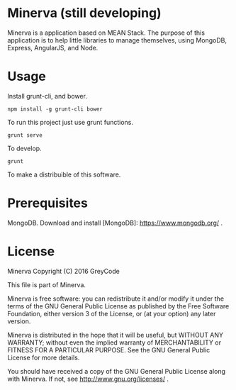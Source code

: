 # Minerva (still developing)

Minerva is a application based on MEAN Stack. The purpose of this application is to help little libraries to manage themselves, using 
MongoDB, Express, AngularJS, and Node.



# Usage

Install grunt-cli, and bower.

```
npm install -g grunt-cli bower
```

To run this project just use grunt functions.
```
grunt serve 
```
To develop.
```
grunt
```
To make a distribuible of this software.

# Prerequisites

MongoDB. Download and install [MongoDB]: https://www.mongodb.org/ .

# License

Minerva Copyright (C) 2016  GreyCode

This file is part of Minerva.

Minerva is free software: you can redistribute it and/or modify it under the terms of the GNU General Public License as published by the Free Software Foundation, either version 3 of the License, or (at your option) any later version.

Minerva is distributed in the hope that it will be useful, but WITHOUT ANY WARRANTY; without even the implied warranty of MERCHANTABILITY or FITNESS FOR A PARTICULAR PURPOSE.  See the GNU General Public License for more details.

You should have received a copy of the GNU General Public License along with Minerva. If not, see http://www.gnu.org/licenses/ .
